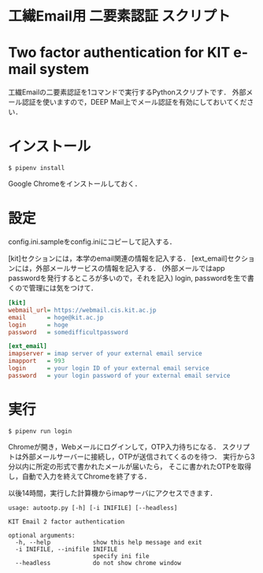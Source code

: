 # 工繊Email用 二要素認証 スクリプト
# Two factor authentication for KIT e-mail system

工繊Emailの二要素認証を1コマンドで実行するPythonスクリプトです．
外部メール認証を使いますので，DEEP Mail上でメール認証を有効にしておいてください．

# インストール

```
$ pipenv install
```
Google Chromeをインストールしておく．

# 設定

config.ini.sampleをconfig.iniにコピーして記入する．

[kit]セクションには，本学のemail関連の情報を記入する．
[ext_email]セクションには，外部メールサービスの情報を記入する．
(外部メールではapp passwordを発行するところが多いので，それを記入)
login, passwordを生で書くので管理には気をつけて．

```config.ini
[kit]
webmail_url= https://webmail.cis.kit.ac.jp
email      = hoge@kit.ac.jp
login      = hoge
password   = somedifficultpassword

[ext_email]
imapserver = imap server of your external email service
imapport   = 993
login      = your login ID of your external email service
password   = your login password of your external email service
```

# 実行

```
$ pipenv run login
```

Chromeが開き，Webメールにログインして，OTP入力待ちになる．
スクリプトは外部メールサーバーに接続し，OTPが送信されてくるのを待つ．
実行から3分以内に所定の形式で書かれたメールが届いたら，
そこに書かれたOTPを取得し，自動で入力を終えてChromeを終了する．

以後14時間，実行した計算機からimapサーバにアクセスできます．

```
usage: autootp.py [-h] [-i INIFILE] [--headless]

KIT Email 2 factor authentication

optional arguments:
  -h, --help            show this help message and exit
  -i INIFILE, --inifile INIFILE
                        specify ini file
  --headless            do not show chrome window
```